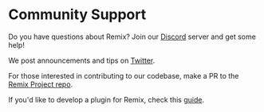 # Community Support

Do you have questions about Remix? Join our [Discord](https://discord.gg/nfv6ZYjAeP) server and get some help!

We post announcements and tips on [Twitter](https://twitter.com/ethereumremix).

For those interested in contributing to our codebase, make a PR to the [Remix Project repo](https://github.com/ethereum/remix-project/).

If you'd like to develop a plugin for Remix, check this [guide](https://remix-plugins-directory.readthedocs.io/en/latest/).
